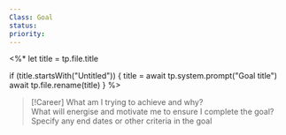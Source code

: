 ```yaml
---
Class: Goal
status: 
priority: 
---
```

<%*
let title = tp.file.title

if (title.startsWith("Untitled")) {
	title = await tp.system.prompt("Goal title")
	await tp.file.rename(title)
}
%>

>[!Career] 
What am I trying to achieve and why?  
 What will energise and motivate me to ensure I complete the goal?
 Specify any end dates or other criteria in the goal


